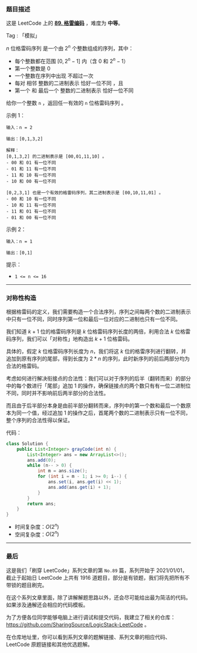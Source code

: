 ### 题目描述

这是 LeetCode 上的 **[89. 格雷编码](https://leetcode-cn.com/problems/gray-code/solution/gong-shui-san-xie-dui-cheng-xing-gou-zao-9ap1/)** ，难度为 **中等**。

Tag : 「模拟」



$n$ 位格雷码序列 是一个由 $2^n$ 个整数组成的序列，其中：
* 每个整数都在范围 $[0, 2^n - 1]$ 内（含 $0$ 和 $2^n - 1$）
* 第一个整数是 0
* 一个整数在序列中出现 不超过一次
* 每对 相邻 整数的二进制表示 恰好一位不同 ，且
* 第一个 和 最后一个 整数的二进制表示 恰好一位不同

给你一个整数 `n` ，返回任一有效的 `n` 位格雷码序列 。

示例 1：
```
输入：n = 2

输出：[0,1,3,2]

解释：
[0,1,3,2] 的二进制表示是 [00,01,11,10] 。
- 00 和 01 有一位不同
- 01 和 11 有一位不同
- 11 和 10 有一位不同
- 10 和 00 有一位不同

[0,2,3,1] 也是一个有效的格雷码序列，其二进制表示是 [00,10,11,01] 。
- 00 和 10 有一位不同
- 10 和 11 有一位不同
- 11 和 01 有一位不同
- 01 和 00 有一位不同
```
示例 2：
```
输入：n = 1

输出：[0,1]
```

提示：
* `1 <= n <= 16`

---

### 对称性构造

根据格雷码的定义，我们需要构造一个合法序列，序列之间每两个数的二进制表示中只有一位不同，同时序列第一位和最后一位对应的二进制也只有一位不同。

我们知道 $k + 1$ 位的格雷码序列是 $k$ 位格雷码序列长度的两倍，利用合法 $k$ 位格雷码序列，我们可以「对称性」地构造出 $k + 1$ 位格雷码。

具体的，假定 $k$ 位格雷码序列长度为 $n$，我们将这 $k$ 位的格雷序列进行翻转，并追加到原有序列的尾部，得到长度为 $2 * n$ 的序列，此时新序列的前后两部分均为合法的格雷码。

考虑如何进行解决衔接点的合法性：我们可以对于序列的后半（翻转而来）的部分中的每个数进行「尾部」追加 $1$ 的操作，确保链接点的两个数只有有一位二进制位不同，同时并不影响前后两半部分的合法性。

而且由于后半部分本身是由前半部分翻转而来，序列中的第一个数和最后一个数原本为同一个值，经过追加 $1$ 的操作之后，首尾两个数的二进制表示只有一位不同，整个序列的合法性得以保证。

代码：
```java
class Solution {
    public List<Integer> grayCode(int n) {
        List<Integer> ans = new ArrayList<>();
        ans.add(0);
        while (n-- > 0) {
            int m = ans.size();
            for (int i = m - 1; i >= 0; i--) {
                ans.set(i, ans.get(i) << 1);
                ans.add(ans.get(i) + 1);
            }
        }
        return ans;
    }
}
```
* 时间复杂度：$O(2^n)$
* 空间复杂度：$O(2^n)$

---

### 最后

这是我们「刷穿 LeetCode」系列文章的第 `No.89` 篇，系列开始于 2021/01/01，截止于起始日 LeetCode 上共有 1916 道题目，部分是有锁题，我们将先把所有不带锁的题目刷完。

在这个系列文章里面，除了讲解解题思路以外，还会尽可能给出最为简洁的代码。如果涉及通解还会相应的代码模板。

为了方便各位同学能够电脑上进行调试和提交代码，我建立了相关的仓库：https://github.com/SharingSource/LogicStack-LeetCode 。

在仓库地址里，你可以看到系列文章的题解链接、系列文章的相应代码、LeetCode 原题链接和其他优选题解。

